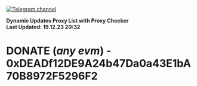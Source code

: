 [![Telegram channel](https://img.shields.io/endpoint?url=https://runkit.io/damiankrawczyk/telegram-badge/branches/master?url=https://t.me/n4z4v0d)](https://t.me/n4z4v0d) 

**Dynamic Updates Proxy List with Proxy Checker**  
**Last Updated: 19.12.23 20:32**

# DONATE (_any evm_) - 0xDEADf12DE9A24b47Da0a43E1bA70B8972F5296F2
